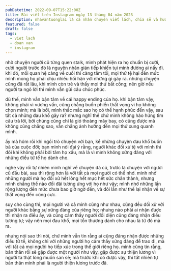 ```yaml
---
pubDatetime: 2022-09-07T15:22:00Z
title: Bài viết trên Instagram ngày 13 tháng 04 năm 2023
description: nhavantuonglai là cá nhân chuyên viết lách, chia sẻ và hướng dẫn mọi người thuần thục hơn khi thực hành viết lách mỗi ngày qua những bài chia sẻ ngắn trên Instagram chính thức.
featured: false
draft: false
tags:
  - viet lach
  - doan van
  - instagram
---
```


nhờ chuyện người cũ từng quen stalk, mình phát hiện ra họ chuẩn bị cưới, cưới người trước đó là nguyên nhân gián tiếp khiến tụi mình đường ai nấy đi. khi đó, mối quan hệ càng về cuối thì càng tăm tối, mọi thứ tệ hại đến mức mình mong họ phải chịu nhiều hối hận với những gì gây ra. nhưng chuyện cũng đã rất lâu, khi mình còn trẻ và thấy mọi thứ bất công; nên giờ nếu người ta ngỏ lời thì mình vẫn gửi câu chúc phúc.

dù thế, mình vẫn bận tâm về cái happy ending của họ. khi bận tâm vậy, không phải vì vương vấn, cũng chẳng buồn phiền thất vọng vì họ không chọn mình; mà là bởi, mình thắc mắc sao họ có thể hạnh phúc đến vậy, sau tất cả những đau khổ gây ra? nhưng nghĩ thế chứ mình không hào hứng tìm câu trả lời, bởi chúng cũng chỉ là gió thoảng mây bay, có cũng được mà không cũng chẳng sao, vẫn chẳng ảnh hưởng đến mọi thứ xung quanh mình.

ấy mà hôm rồi khi ngồi trò chuyện với bạn, kể những chuyện đau khổ buồn bã của cuộc đời; bạn mình nói đại ý rằng, người khác đối xử tệ với mình thì đôi khi không phải bởi tâm họ xấu, mà là vì mình không xứng đáng với những điều tử tế họ dành cho.

nghe vậy rồi tự nhiên mình nghĩ về chuyện đã cũ, trước là chuyện với người cũ đầu bài, sau thì rộng hơn là với tất cả mọi người có thể nhớ. mình nhớ những người mà họ đối xử hết lòng hết mực hết sức chân thành, nhưng mình chẳng thể nào đối đãi tương ứng với họ như vậy; mình nhớ những lần rộng lượng đến mức chưa bao giờ ngờ đến, và đôi lần như thế lại nhận về sự thất vọng đến cùng cực.

suy cho cùng thì, mọi người và cả mình cũng như nhau, cũng đều đối xử với người khác bằng sự xứng đáng của riêng họ; nhưng nào phải ai nhận được thì nhận ra điều ấy, và cũng cảm thấy người đối diện cũng đáng nhận điều tương tự; vậy nên mọi đau khổ, mọi tổn thương dành cho nhau là từ đó mà ra.

nhưng nói sao thì nói, chứ mình vẫn tin rằng ai cũng đáng nhận được những điều tử tế, không chỉ với những người họ cảm thấy xứng đáng để trao đi, mà với tất cả mọi người họ tiếp xúc trong thế giới riêng họ. mình cũng tin rằng, bản thân rồi sẽ gặp được một người như vậy, gặp được sự thiện lương vì người ta thật lòng muốn san sẻ; mà trước khi có được vậy, thì tất nhiên tự bản thân mình phải là người thiện lương trước đã.

